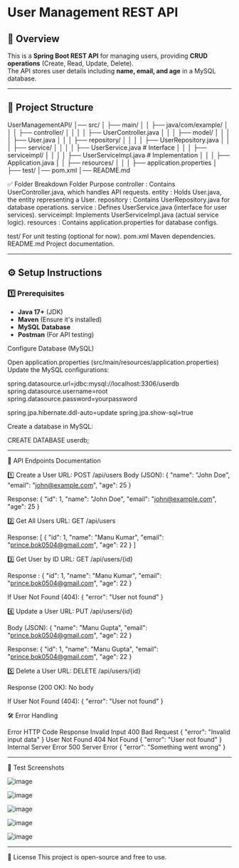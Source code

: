 # User Management REST API

## 🚀 Overview
This is a **Spring Boot REST API** for managing users, providing **CRUD operations** (Create, Read, Update, Delete).  
The API stores user details including **name, email, and age** in a MySQL database.

-------------------------------------------------------------------------------------------------------------------------------------------------------------------

## 📂 Project Structure

UserManagementAPI/
│── src/
│   ├── main/
│   │   ├── java/com/example/
│   │   │   ├── controller/
│   │   │   │   ├── UserController.java
│   │   │   ├── model/
│   │   │   │   ├── User.java
│   │   │   ├── repository/
│   │   │   │   ├── UserRepository.java
│   │   │   ├── service/
│   │   │   │   ├── UserService.java      # Interface
│   │   │   ├── serviceimpl/
│   │   │   │   ├── UserServiceImpl.java  # Implementation
│   │   │   ├── Application.java
│   │   ├── resources/
│   │   │   ├── application.properties
│   ├── test/
│── pom.xml
│── README.md

✅ Folder Breakdown
Folder	                                                  Purpose
controller :                              Contains UserController.java, which handles API requests.
entity	   :                              Holds User.java, the entity representing a User.
repository :                            	Contains UserRepository.java for database operations.
service    :                            	Defines UserService.java (interface for user services).
serviceimpl:                            	Implements UserServiceImpl.java (actual service logic).
resources  :                            	Contains application.properties for database configs.

test/	For unit testing (optional for now).
pom.xml	Maven dependencies.
README.md	Project documentation.

---------------------------------------------------------------------------------------------------------------------------------------------------------------

## ⚙️ Setup Instructions

### **1️⃣ Prerequisites**
- **Java 17+** (JDK)
- **Maven** (Ensure it's installed)
- **MySQL Database**
- **Postman** (For API testing)

Configure Database (MySQL)

Open application.properties (src/main/resources/application.properties)
Update the MySQL configurations:

spring.datasource.url=jdbc:mysql://localhost:3306/userdb
spring.datasource.username=root
spring.datasource.password=yourpassword

spring.jpa.hibernate.ddl-auto=update
spring.jpa.show-sql=true

Create a database in MySQL:

CREATE DATABASE userdb;

----------------------------------------------------------------------------------------------------------------------------------------------------------------

📌 API Endpoints Documentation

1️⃣ Create a User
     URL: POST /api/users
     Body (JSON): 
        {
           "name": "John Doe",
           "email": "john@example.com",
           "age": 25
        }
        
  Response:
    {
       "id": 1,
       "name": "John Doe",
       "email": "john@example.com",
       "age": 25
   }
   
2️⃣ Get All Users
URL: GET /api/users

Response:
 [ {
    "id": 1,
    "name": "Manu Kumar",
    "email": "prince.bok0504@gmail.com",
    "age": 22
  } ]

3️⃣ Get User by ID
URL: GET /api/users/{id}

Response :
{
     "id": 1,
    "name": "Manu Kumar",
    "email": "prince.bok0504@gmail.com",
    "age": 22
}

If User Not Found (404):
{
  "error": "User not found"
}

4️⃣ Update a User
URL: PUT /api/users/{id}

Body (JSON):
{
    "name": "Manu Gupta",
    "email": "prince.bok0504@gmail.com",
    "age": 22
}

Response:
{
    "id": 1,
    "name": "Manu Gupta",
    "email": "prince.bok0504@gmail.com",
    "age": 22
}

5️⃣ Delete a User
URL: DELETE /api/users/{id}

Response (200 OK): No body

If User Not Found (404):
{
  "error": "User not found"
}


🛠️ Error Handling

Error	                                 HTTP Code	                                          Response
Invalid Input	                       400 Bad Request	                          { "error": "Invalid input data" }
User Not Found	                     404 Not Found	                            { "error": "User not found" }
Internal Server Error	               500 Server Error	                          { "error": "Something went wrong" }

------------------------------------------------------------------------------------------------------------------------------------------------------------------

📸 Test Screenshots

![image](https://github.com/user-attachments/assets/b440c5fd-e3de-4d6e-9188-ac27d1dd84f4)

![image](https://github.com/user-attachments/assets/fb396a8b-3c36-487c-95c8-ccb94cf26b0d)

![image](https://github.com/user-attachments/assets/347e0deb-cb9b-4624-908a-9b05da9d3b89)

![image](https://github.com/user-attachments/assets/0107455c-ab77-4c48-b736-aef2abb048bc)

![image](https://github.com/user-attachments/assets/393d2a72-8847-4117-86e7-7aef04fb7279)

-----------------------------------------------------------------------------------------------------------------------------------------------------------------

📜 License
This project is open-source and free to use.

